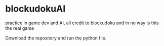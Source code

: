 # blockudokuAI
practice in game dev and AI, all credit to blockudoku and in no way is this the real game


Download the repository and run the python file.
